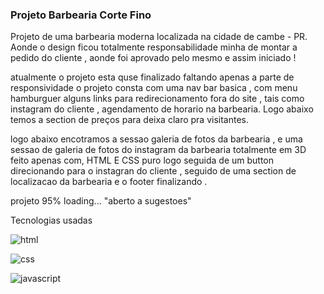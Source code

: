### Projeto Barbearia Corte Fino 

Projeto de uma barbearia moderna localizada na cidade de cambe - PR.
Aonde o design ficou totalmente responsabilidade minha  de montar a pedido do cliente , aonde foi aprovado pelo mesmo e assim iniciado !

atualmente o projeto esta quse finalizado faltando apenas a parte de responsividade 
o projeto consta com  uma nav bar basica , com menu hamburguer alguns links para redirecionamento fora do site , tais como instagram do cliente , agendamento de horario na barbearia. Logo abaixo temos a section de preços para deixa claro pra visitantes.

logo abaixo encotramos a sessao galeria de fotos da barbearia , e uma sessao de galeria de fotos do instagram da barbearia totalmente em 3D feito apenas com, HTML E CSS puro logo seguida de um button direcionando para o instagran do cliente , seguido de uma section de localizacao da barbearia e o footer finalizando .

projeto 95% loading...
"aberto a sugestoes"

Tecnologias usadas

![html](https://img.shields.io/badge/HTML-239120?style=for-the-badge&logo=html5&logoColor=white)

![css](https://img.shields.io/badge/CSS-239120?&style=for-the-badge&logo=css3&logoColor=white)

![javascript](https://img.shields.io/badge/JavaScript-F7DF1E?style=for-the-badge&logo=javascript&logoColor=black)

